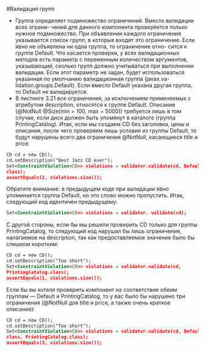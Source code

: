 #Валидация групп
* Группа определяет подмножество ограничений. Вместо валидации всех ограни-
чений для данного компонента проверяется только нужное подмножество. При
объявлении каждого ограничения указывается список групп, в которые входит
это ограничение. Если явно не объявлена ни одна группа, то ограничение отно-
сится к группе Default. Что касается проверки, у всех валидационных методов есть
параметр с переменным количеством аргументов, указывающий, сколько групп
должно учитываться при выполнении валидации. Если этот параметр не задан,
будет использоваться указанная по умолчанию валидационная группа (javax.va-
lidation.groups.Default). Если вместо Default указана другая группа, то Default
не валидируется.
* В листинге 3.21 все ограничения, за исключением применяемых с атрибутом
description, относятся к группе Default. Описание (@NotNull @Size(min = 100, max =
5000)) требуется лишь в том случае, если диск должен быть упомянут в каталоге
(группа PrintingCatalog). Итак, если мы создаем CD без заголовка, цены и описания,
после чего проверяем лишь условия из группы Default, то будут нарушены всего
два ограничения @NotNull, касающиеся title и price.
```xml
CD cd = new CD();
cd.setDescription("Best Jazz CD ever");
Set<ConstraintViolation<CD>> violations = validator.validate(cd, Default.
class);
assertEquals(2, violations.size());
```
Обратите внимание: в предыдущем коде при валидации явно упоминается
группа Default, но это слово можно пропустить. Итак, следующий код идентичен
предыдущему:
```xml
Set<ConstraintViolation<CD>> violations = validator. validate(cd);
```
С другой стороны, если бы мы решили проверить CD только для группы
PrintingCatalog, то следующий код нарушал бы лишь ограничение, налагаемое
на description, так как предоставляемое значение было бы слишком коротким:
```xml
CD cd = new CD();
cd.setDescription("Too short");
Set<ConstraintViolation<CD>> violations = validator.validate(cd,
PrintingCatalog.class);
assertEquals(1, violations.size());
```
Если бы вы хотели проверить компонент на соответствие обеим группам —
Default и PrintingCatalog, то у вас было бы нарушено три ограничения (@NotNull для
title и price, а также очень краткое описание):
```xml
CD cd = new CD();
cd.setDescription("Too short");
Set<ConstraintViolation<CD>> violations = validator.validate(cd, Default.
class, PrintingCatalog.class);
assertEquals(3, violations.size());
```
